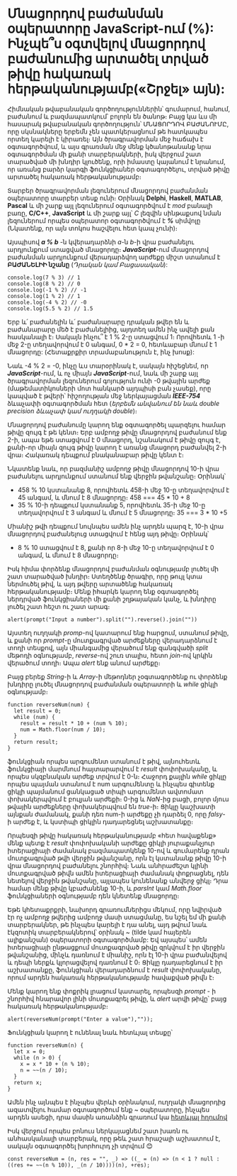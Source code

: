 # Մնացորդով բաժանման օպերատորը JavaScript-ում (%): Ինչպե՞ս օգտվելով մնացորդով բաժանումից արտածել տրված թիվը հակառակ հերթականությամբ(«Շրջել» այն):

Հիմնական թվաբանական գործողություններին՝ գումարում, հանում, բաժանում և բազմապատկում՝ բոլորն են ծանոթ։ Բայց կա ևս մի հասարակ թվաբանական գործողություն՝ ՄՆԱՑՈՐԴՈՎ ԲԱԺԱՆՈՒՄԸ, որը սկսնակները երբեմն չեն պատկերացնում թե հատկապես որտեղ կարելի է կիրառել։ Այն ծրագրավորման մեջ հաճախ է օգտագործվում, և այս գրառման մեջ մենք կծանոթանանք նրա օգտագործման մի քանի տարբերակների, իսկ վերջում շատ տարածված մի խնդիր կլուծենք, որի իմաստը կայանում է նրանում, որ առանց բարձր կարգի ֆունկցիաներ օգտագործելու, տրված թիվը արտածել հակառակ հերթականությամբ։

Տարբեր ծրագրավորման լեզուներում մնացորդով բաժանման օպերատորը տարբեր տեսք ունի։ Օրինակ **Delphi**, **Haskell**, **MATLAB**, **Pascal** և մի շարք այլ լեզուներում օգտագործվում է _mod_ բանալի բառը, **C/C++**, **JavaScript** և մի շարք այլ՝ _C_ լեզվին սինթաքսով նման լեզուներում որպես օպերատոր օգտագործվում է **_%_** սիմվոլը (Նկատենք, որ այն տոկոս հաշվելու հետ կապ չունի)։

Այսպիսով **_a % b_** -ն կվերադարձնի _a_-ն _b_-ի վրա բաժանելու արդյունքում ստացված մնացորդը։ **_JavaScript_**-ում մնացորդով բաժանման արդյունքում վերադարձվող արժեքը միշտ ստանում է **ԲԱԺԱՆԵԼԻԻ նշանը** (_Դրական կամ Բացասական_):

```
console.log(7 % 3) // 1
console.log(8 % 2) // 0
console.log(-1 % 2) // -1
console.log(1 % 2) // 1
console.log(-4 % 2) // -0
console.log(5.5 % 2) // 1.5
```

Երբ և՛ բաժանելին և՛ բաժանարարը դրական թվեր են և բաժանարարը մեծ է բաժանելիից, այդտեղ ամեն ինչ ավելի քան հասկանալի է։ Սակայն ինչու՞ է 1 % 2-ը ստացվում 1։ Որովհետև 1 -ի մեջ 2-ը տեղավորվում է 0 անգամ, 0 \* 2 = 0, հետևաբար մնում է 1 մնացորդը: (Հետաքրքիր տրամաբանություն է, ինչ խոսք):

Նաև -4 % 2 = -0, ինչը ևս տարօրինակ է, սակայն հիշեցնեմ, որ **_JavaScript_**-ում, և ոչ միայն **_JavaScript_**-ում, նաև մի շարք այլ ծրագրավորման լեզուներում գոյություն ունի -0 թվային արժեք (մաթեմատիկոսների մոտ հանկարծ այդպիսի բան չասեք), որը կապված է թվերի՝ հիշողության մեջ ներկայացման **_IEEE-754_** ձևաչափի օգտագործման հետ (_երբեմն անվանում են նաև double precision ձևաչափ կամ ուղղակի double_)։

Մնացորդով բաժանումը կարող ենք օգտագործել պարզելու համար թիվը զույգ է թե կենտ։ Երբ ամբողջ թիվը մնացորդով բաժանում ենք 2-ի, ապա եթե ստացվում է 0 մնացորդ, նշանակում է թիվը զույգ է, քանի-որ միայն զույգ թիվը կարող է առանց մնացորդ բաժանվել 2-ի վրա։ Հակառակ դեպքում բնականաբար թիվը կենտ է։

Նկատենք նաև, որ բազմանիշ ամբողջ թիվը մնացորդով 10-ի վրա բաժանելու արդյունքում ստանում ենք վերջին թվանշանը։ Օրինակ՝

- 458 % 10 կստանանք 8, որովհետև 458-ի մեջ 10-ը տեղավորվում է 45 անգամ, և մնում է 8 մնացորդը։ 458 === 45 \* 10 + 8
- 35 % 10-ի դեպքում կստանանք 5, որովհետև 35-ի մեջ 10-ը տեղավորվում է 3 անգամ և մնում է 5 մնացորդը։ 35 === 3 \* 10 +5

Միանիշ թվի դեպքում նույնպես ամեն ինչ արդեն պարզ է, 10-ի վրա մնացորդով բաժանելուց ստացվում է հենց այդ թիվը։ Օրինակ՝

- 8 % 10 ստացվում է 8, քանի որ 8-ի մեջ 10-ը տեղավորվում է 0 անգամ, և մնում է 8 մնացորդը։

Իսկ հիմա փորձենք մնացորդով բաժանման օգնությամբ լուծել մի շատ տարածված խնդիր։ Ստեղծենք ծրագիր, որը թույլ կտա ներմուծել թիվ, և այդ թվերը արտածենք հակառակ հերթականությամբ։ Մենք իհարկե կարող ենք օգտագործել ներդրված ֆունկցիաների մի քանի շղթայական կանչ, և խնդիրը լուծել շատ հեշտ ու շատ արագ։

```
alert(prompt("Input a number").split("").reverse().join(""))
```

Այստեղ ուղղակի _promp_-ով կատարում ենք հարցում, ստանում թիվը, և քանի որ _prompt_-ը մուտքագրված արժեքները վերադարձնում է տողի տեսքով, այն միանգամից վերածում ենք զանգվածի _split_ մեթոդի օգնությամբ, _reverse_-ով շուռ տալիս, հետո _join_-ով կրկին վերածում տողի։ Ապա _alert_ ենք անում արժեքը։

Բայց բերեք _String_-ի և _Array_-ի մեթոդներ չօգտագործենք ու փորձենք խնդիրը լուծել մնացորդով բաժանման օպերատորի և _while_ ցիկլի օգնությամբ։

```
function reverseNum(num) {
  let result = 0;
  while (num) {
    result = result * 10 + (num % 10);
    num = Math.floor(num / 10);
  }
  return result;
}
```

ֆունկցիան որպես արգումենտ ստանում է թիվ, այնուհետև ֆունկցիայի մարմնում հայտարարվում է _result_ փոփոխականը, և որպես սկզբնական արժեք տրվում է 0-ն։ Հաջորդ քայլին _while_ ցիկլը որպես պայման ստանում է num արգումենտը և ինչպես գիտենք ցիկլի պայմանում ցանկացած տիպի արգումենտ ավտոմատ փոխակերպվում է բուլյան արժեքի։ 0-ից և _NaN_-ից բացի, բոլոր մյուս թվային արժեքները փոխակերպվում են _true_-ի։ Ցիկլը կաշխատի այնքան ժամանակ, քանի դեռ num-ի արժեքը չի դարձել 0, որը _falsy_- ի արժեք է, և կստիպի ցիկլին դադարեցնել աշխատանքը։

Որպեսզի թիվը հակառակ հերթականությամբ «հետ հավաքենք» մենք պետք է _result_ փոփոխականի արժեքը ցիկլի յուրաքանչյուր իտերացիայի ժամանակ բազմապատկենք 10-ով և գումարենք դրան մուտքագրված թվի վերջին թվանշանը, որն էլ կստանանք թիվը 10-ի վրա մնացորդով բաժանելու շնորհիվ։ Նաև անհրաժեշտ կլինի մուտքագրված թիվն ամեն իտերացիայի ժամանակ փոքրացնել, դեն նետելով վերջին թվանշանը, այլապես կունենանք անվերջ ցիկլ։ Դրա համար մենք թիվը կբաժանենք 10-ի, և _parsInt_ կամ _Math.floor_ ֆունկցիաների օգնությամբ դեն կնետենք մնացորդը։

Եթե կհետաքրքրի, նախորդ գրառումներիցս մեկում, որը նվիրված էր ոչ ամբողջ թվերից ամբողջ մասի ստացմանը, ես նշել եմ մի քանի տարբերակներ, թե ինչպես կարելի է դա անել, այդ թվում նաև էկզոտիկ տարբերակներով՝ օրինակ ~ (tilde կամ հայերեն ալիքանշան) օպերատորի օգտագործմամբ: Եվ այսպես՝ ամեն իտերացիայի ընթացքում մուտքագրված թիվը զրկվում է իր վերջին թվանշանից, մինչև դառնում է միանիշ, որն էլ 10-ի վրա բաժանվելով և դեպի ներքև կլորացվելով դառնում է 0։ Ցիկլը դադարեցնում է իր աշխատանքը, ֆունկցիան վերադարձնում է _result_ փոփոխականը, որում արդեն հակառակ հերթականությամբ հավաքված թիվն է։

Մենք կարող ենք փոքրիկ լրացում կատարել, որպեսզի _prompt_ - ի շնորհիվ հնարավոր լինի մուտքագրել թիվը, և _alert_ արվի թիվը՝ բայց հակառակ հերթականությամբ։

```
alert(reverseNum(prompt("Enter a value"),""));
```

Ֆունկցիան կարող է ունենալ նաև հետևյալ տեսքը՝

```
function reverseNum(n) {
  let x = 0;
  while (n > 0) {
    x = x * 10 + (n % 10);
    n = ~~(n / 10);
  }
  return x;
}
```

Ամեն ինչ այնպես է ինչպես վերևի օրինակում, ուղղակի մնացորդից ազատվելու համար օգտագործում ենք ~ օպերատորը, ինչպես արդեն ասեցի, դրա մասին առանձին գրառում կա [հետևյալ հղումով](https://github.com/h0vhann1syan/Armenian-JavaScript-Community/blob/master/Publications/JavaScript's%20Numeric%20Nitty-Gritty.md)

Իսկ վերջում որպես բոնուս ներկայացնեմ շատ խառն ու անհասկանալի տարբերակ, որը թեև շատ հրաշալի աշխատում է, սակայն օգտագործել խորհուրդ չի տրվում &#128522;

```
const reverseNum = (n, res = "", _) => ((_ = (n) => (n < 1 ? null : ((res += ~~(n % 10)), _(n / 10))))(n), +res);
```
